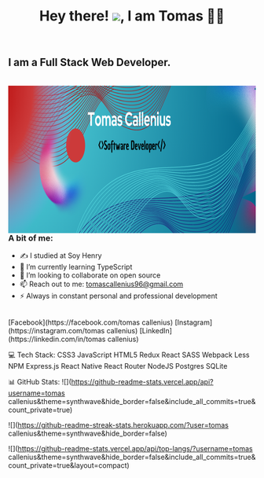 <h1 align="center">Hey there! <img src="https://raw.githubusercontent.com/MartinHeinz/MartinHeinz/master/wave.gif" width="30px">, I am Tomas 👩‍💻</h1>
<br>

<h2>I am a Full Stack Web Developer.</h2>

<br>

<img align="right" src="./img/Tomas%20Callenius.png" width="1500" height="300" />


### A bit of me:

- ✍ I studied at Soy Henry
- 🌱 I’m currently learning TypeScript
- 👯 I’m looking to collaborate on open source
- 📫 Reach out to me: tomascallenius96@gmail.com
- ⚡ Always in constant personal and professional development

<br>
[Facebook](https://facebook.com/tomas callenius) [Instagram](https://instagram.com/tomas callenius) [LinkedIn](https://linkedin.com/in/tomas callenius)

💻 Tech Stack:
CSS3 JavaScript HTML5 Redux React SASS Webpack Less NPM Express.js React Native React Router NodeJS Postgres SQLite

📊 GitHub Stats:
![](https://github-readme-stats.vercel.app/api?username=tomas callenius&theme=synthwave&hide_border=false&include_all_commits=true&count_private=true)

![](https://github-readme-streak-stats.herokuapp.com/?user=tomas callenius&theme=synthwave&hide_border=false)

![](https://github-readme-stats.vercel.app/api/top-langs/?username=tomas callenius&theme=synthwave&hide_border=false&include_all_commits=true&count_private=true&layout=compact)
